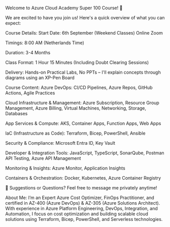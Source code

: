 Welcome to Azure Cloud Academy Super 100 Course! 🚀

We are excited to have you join us! Here's a quick overview of what you can expect:

Course Details:
Start Date: 6th September (Weekend Classes) Online Zoom

Timings: 8:00 AM (Netherlands Time)

Duration: 3-4 Months

Class Format: 1 Hour 15 Minutes (Including Doubt Clearing Sessions)

Delivery: Hands-on Practical Labs, No PPTs – I'll explain concepts through diagrams using an XP-Pen Board

Course Content:
Azure DevOps: CI/CD Pipelines, Azure Repos, GitHub Actions, Agile Practices

Cloud Infrastructure & Management: Azure Subscription, Resource Group Management, Azure Billing, Virtual Machines, Networking, Storage, Databases

App Services & Compute: AKS, Container Apps, Function Apps, Web Apps

IaC (Infrastructure as Code): Terraform, Bicep, PowerShell, Ansible

Security & Compliance: Microsoft Entra ID, Key Vault

Developer & Integration Tools: JavaScript, TypeScript, SonarQube, Postman API Testing, Azure API Management

Monitoring & Insights: Azure Monitor, Application Insights

Containers & Orchestration: Docker, Kubernetes, Azure Container Registry

💬 Suggestions or Questions?
Feel free to message me privately anytime!

About Me:
I’m an Expert Azure Cost Optimizer, FinOps Practitioner, and certified in AZ-400 (Azure DevOps) & AZ-305 (Azure Solutions Architect). With experience in Azure Platform Engineering, DevOps, Integration, and Automation, I focus on cost optimization and building scalable cloud solutions using Terraform, Bicep, PowerShell, and Serverless technologies.
